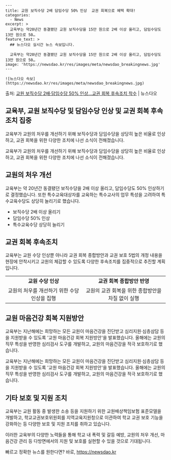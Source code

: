     ---
    title: 교원 보직수당 2배 담임수당 50% 인상  교권 회복으로 혜택 확대!
    categories:
      - News
    excerpt: >
      교육부는 약20년간 동결됐던 교원 보직수당을 15만 원으로 2배 이상 올리고, 담임수당도 13만 원으로 50…
    feature_text: >
      ## 뉴스다오 실시간 뉴스 속보입니다.
    
      교육부는 약20년간 동결됐던 교원 보직수당을 15만 원으로 2배 이상 올리고, 담임수당도 13만 원으로 50…
    image: 'https://newsdao.kr/res/images/meta/newsdao_breakingnews.jpg'
    ---
    
    ![뉴스다오 속보](https://newsdao.kr/res/images/meta/newsdao_breakingnews.jpg)

<p>출처: <a href="https://newsdao.kr/2925" rel="dofollow">교원 보직수당 2배·담임수당 50% 인상…교권 회복 후속조치 착수</a> | 뉴스다오</p>

<h2 data-ke-size="size26">교육부, 교원 보직수당 및 담임수당 인상 및 교권 회복 후속조치 집중</h2>
교육부가 교원의 처우를 개선하기 위해 보직수당과 담임수당을 상당히 높은 비율로 인상하고, 교권 회복을 위한 다양한 조치에 나선 소식이 전해졌습니다.

<p data-ke-size="size16">교육부가 교원의 처우를 개선하기 위해 보직수당과 담임수당을 상당히 높은 비율로 인상하고, 교권 회복을 위한 다양한 조치에 나선 소식이 전해졌습니다.</p>

<h2 data-ke-size="size24">교원의 처우 개선</h2>
교육부는 약 20년간 동결됐던 보직수당을 2배 이상 올리고, 담임수당도 50% 인상하기로 결정했습니다. 또한 특수교육대상자를 교육하는 특수교사의 업무 특성을 고려하여 특수교육수당도 상당히 늘리기로 했습니다.

<ul>
  <li>보직수당 2배 이상 올리기</li>
  <li>담임수당 50% 인상</li>
  <li>특수교육수당 상당히 늘리기</li>
</ul>

<h2 data-ke-size="size24">교권 회복 후속조치</h2>
교육부는 교원 수당 인상뿐 아니라 교권 회복 종합방안과 교권 보호 5법의 개정 내용을 현장에 안착시키고 교원의 체감할 수 있도록 다양한 후속조치를 집중적으로 추진할 계획입니다.

<table>
  <tr>
    <td style="text-align: center; height: 17px;"><b>교원 수당 인상</b></td>
    <td style="text-align: center; height: 17px;"><b>교권 회복 종합방안 반영</b></td>
  </tr>
  <tr>
    <td style="text-align: center; height: 17px;">교원의 처우를 개선하기 위한 수당 인상을 집행</td>
    <td style="text-align: center; height: 17px;">교원의 교권 회복을 위한 종합방안을 차질 없이 실행</td>
  </tr>
</table>

<h2 data-ke-size="size24">교원 마음건강 회복 지원방안</h2>
교육부는 지난해에는 희망하는 모든 교원이 마음건강을 진단받고 심리지원·심층삼담 등을 지원받을 수 있도록 '교원 마음건강 회복 지원방안'을 발표했습니다. 올해에는 교원의 직무 특성을 반영한 심리검사 도구를 개발하고, 교원의 마음건강을 적극 보호하기로 했습니다.

<p data-ke-size="size16">교육부는 지난해에는 희망하는 모든 교원이 마음건강을 진단받고 심리지원·심층삼담 등을 지원받을 수 있도록 '교원 마음건강 회복 지원방안'을 발표했습니다. 올해에는 교원의 직무 특성을 반영한 심리검사 도구를 개발하고, 교원의 마음건강을 적극 보호하기로 했습니다.</p>

<h2 data-ke-size="size24">기타 보호 및 지원 조치</h2>
교육부는 교원 활동 중 발생한 소송 등을 지원하기 위한 교원배상책임보험 표준모델을 개발하고, 학교교권보호위원회를 지역교육지원청으로 이관하여 학교 교권 보호 기능을 강화하는 등 다양한 보호 및 지원 조치를 취하고 있습니다.<br>

이러한 교육부의 다양한 노력들을 통해 학교 내 폭력 및 갈등 예방, 교원의 처우 개선, 마음건강 관리 등 다방면에서의 지원 및 보호를 실현할 수 있을 것으로 기대됩니다. 

빠르고 정확한 뉴스를 원한다면? 바로, <a href="https://newsdao.kr" rel="dofollow">https://newsdao.kr</a>


    
